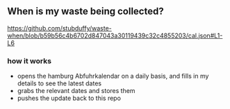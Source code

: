 ## When is my waste being collected?
  https://github.com/stubduffy/waste-when/blob/b59b56c4b6702d847043a30119439c32c4855203/cal.json#L1-L6
  
  ### how it works
  - opens the hamburg Abfuhrkalendar on a daily basis, and fills in my details to see the latest dates
  - grabs the relevant dates and stores them
  - pushes the update back to this repo
  
